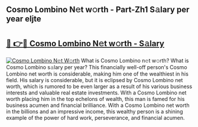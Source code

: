 ## Cosmo Lombino N𝚎t w𝚘rth - Part-Zh1 S𝚊lary per year eljte

# <h2><a href="http://gc1j4b2.nevu.top/?p=Cosmo+Lombino">🔗 👉🔴 Cosmo Lombino N𝚎t w𝚘rth - S𝚊lary</a></h2>

[![Cosmo Lombino N𝚎t W𝚘rth](https://i.imgur.com/Oavwk0R.jpeg)](http://gc1j4b2.nevu.top/?p=Cosmo+Lombino)
What is Cosmo Lombino n𝚎t w𝚘rth? What is Cosmo Lombino s𝚊lary per year?
This financially well-off person's Cosmo Lombino net worth is considerable, making him one of the wealthiest in his field. His salary is considerable, but it is eclipsed by Cosmo Lombino net worth, which is rumored to be even larger as a result of his various business interests and valuable real estate investments. With a Cosmo Lombino net worth placing him in the top echelons of wealth, this man is famed for his business acumen and financial brilliance. With a Cosmo Lombino net worth in the billions and an impressive income, this wealthy person is a shining example of the power of hard work, perseverance, and financial acumen.
